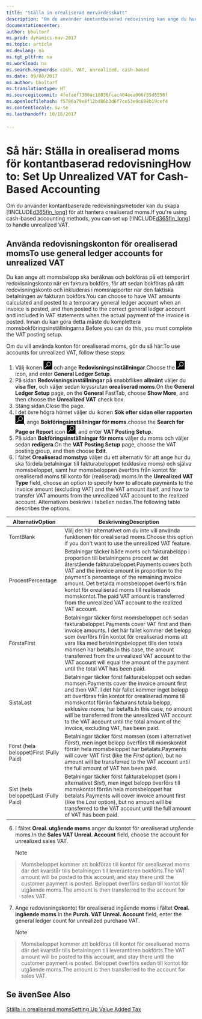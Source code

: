 ```yaml
---
title: "Ställa in orealiserad mervärdesskatt"
description: "Om du använder kontantbaserad redovisning kan ange du hur du vill hantera orealiserad moms för försäljning och inköp."
documentationcenter: 
author: bholtorf
ms.prod: dynamics-nav-2017
ms.topic: article
ms.devlang: na
ms.tgt_pltfrm: na
ms.workload: na
ms.search.keywords: cash, VAT, unrealized, cash-based
ms.date: 09/08/2017
ms.author: bholtorf
ms.translationtype: HT
ms.sourcegitcommit: 4fefaef7380ac10836fcac404eea006f55d8556f
ms.openlocfilehash: f5786a79e8f12bd86b3d6f7ce53e0c698b19cef4
ms.contentlocale: sv-se
ms.lasthandoff: 10/16/2017

---
```


# <a name="how-to-set-up-unrealized-vat-for-cash-based-accounting"></a><span data-ttu-id="6da95-103">Så här: Ställa in orealiserad moms för kontantbaserad redovisning</span><span class="sxs-lookup"><span data-stu-id="6da95-103">How to: Set Up Unrealized VAT for Cash-Based Accounting</span></span>
<span data-ttu-id="6da95-104">Om du använder kontantbaserade redovisningsmetoder kan du skapa [!INCLUDE[d365fin_long](includes/d365fin_long_md.md)] för att hantera orealiserad moms.</span><span class="sxs-lookup"><span data-stu-id="6da95-104">If you're using cash-based accounting methods, you can set up [!INCLUDE[d365fin_long](includes/d365fin_long_md.md)] to handle unrealized VAT.</span></span>

## <a name="to-use-general-ledger-accounts-for-unrealized-vat"></a><span data-ttu-id="6da95-105">Använda redovisningskonton för orealiserad moms</span><span class="sxs-lookup"><span data-stu-id="6da95-105">To use general ledger accounts for unrealized VAT</span></span>
<span data-ttu-id="6da95-106">Du kan ange att momsbelopp ska beräknas och bokföras på ett temporärt redovisningskonto när en faktura bokförs, för att sedan bokföras på rätt redovisningskonto och inkluderas i momsrapporter när den faktiska betalningen av fakturan bokförs.</span><span class="sxs-lookup"><span data-stu-id="6da95-106">You can choose to have VAT amounts calculated and posted to a temporary general ledger account when an invoice is posted, and then posted to the correct general ledger account and included in VAT statements when the actual payment of the invoice is posted.</span></span> <span data-ttu-id="6da95-107">Innan du kan göra detta måste du komplettera momsbokföringsinställningarna.</span><span class="sxs-lookup"><span data-stu-id="6da95-107">Before you can do this, you must complete the VAT posting setup.</span></span>

<span data-ttu-id="6da95-108">Om du vill använda konton för orealiserad moms, gör du så här:</span><span class="sxs-lookup"><span data-stu-id="6da95-108">To use accounts for unrealized VAT, follow these steps:</span></span>
1. <span data-ttu-id="6da95-109">Välj ikonen ![Sök efter sidan eller rapporten](media/ui-search/search_small.png "Sök efter sidan eller rapporten") och ange **Redovisningsinställningar**.</span><span class="sxs-lookup"><span data-stu-id="6da95-109">Choose the ![Search for Page or Report](media/ui-search/search_small.png "Search for Page or Report icon") icon, and enter **General Ledger Setup**.</span></span> 
2. <span data-ttu-id="6da95-110">På sidan **Redovisningsinställningar** på snabbfliken **allmänt** väljer du **visa fler**, och väljer sedan kryssrutan **orealiserad moms**.</span><span class="sxs-lookup"><span data-stu-id="6da95-110">On the **General Ledger Setup** page, on the **General** FastTab, choose **Show More**, and then choose the **Unrealized VAT** check box.</span></span>
3. <span data-ttu-id="6da95-111">Stäng sidan.</span><span class="sxs-lookup"><span data-stu-id="6da95-111">Close the page.</span></span>
4. <span data-ttu-id="6da95-112">I det övre högra hörnet väljer du ikonen **Sök efter sidan eller rapporten** ![Sök efter sidan eller rapporten](media/ui-search/search_small.png "Sök efter sidan eller rapporten"), ange **Bokföringsinställningar för moms**.</span><span class="sxs-lookup"><span data-stu-id="6da95-112">choose the **Search for Page or Report** icon ![Search for Page or Report](media/ui-search/search_small.png "Search for Page or Report icon"), and enter **VAT Posting Setup**.</span></span> 
5. <span data-ttu-id="6da95-113">På sidan **Bokföringsinställningar för moms** väljer du moms och väljer sedan **redigera**.</span><span class="sxs-lookup"><span data-stu-id="6da95-113">On the **VAT Posting Setup** page, choose the VAT posting group, and then choose **Edit**.</span></span> 
6. <span data-ttu-id="6da95-114">I fältet **Orealiserad momstyp** väljer du ett alternativ för att ange hur du ska fördela betalningar till fakturabeloppet (exklusive moms) och själva momsbeloppet, samt hur momsbeloppen överförs från kontot för orealiserad moms till konto för (realiserad) moms.</span><span class="sxs-lookup"><span data-stu-id="6da95-114">In the **Unrealized VAT Type** field, choose an option to specify how to allocate payments to the invoice amount (excluding VAT) and the VAT amount itself, and how to transfer VAT amounts from the unrealized VAT account to the realized account.</span></span> <span data-ttu-id="6da95-115">Alternativen beskrivs i tabellen nedan.</span><span class="sxs-lookup"><span data-stu-id="6da95-115">The following table describes the options.</span></span>

| <span data-ttu-id="6da95-116">Alternativ</span><span class="sxs-lookup"><span data-stu-id="6da95-116">Option</span></span> | <span data-ttu-id="6da95-117">Beskrivning</span><span class="sxs-lookup"><span data-stu-id="6da95-117">Description</span></span> |
| --- | --- |
| <span data-ttu-id="6da95-118">Tomt</span><span class="sxs-lookup"><span data-stu-id="6da95-118">Blank</span></span> | <span data-ttu-id="6da95-119">Välj det här alternativet om du inte vill använda funktionen för orealiserad moms.</span><span class="sxs-lookup"><span data-stu-id="6da95-119">Choose this option if you don't want to use the unrealized VAT feature.</span></span> |
| <span data-ttu-id="6da95-120">Procent</span><span class="sxs-lookup"><span data-stu-id="6da95-120">Percentage</span></span> | <span data-ttu-id="6da95-121">Betalningar täcker både moms och fakturabelopp i proportion till betalningens procent av det återstående fakturabeloppet.</span><span class="sxs-lookup"><span data-stu-id="6da95-121">Payments covers both VAT and the invoice amount in proportion to the payment's percentage of the remaining invoice amount.</span></span> <span data-ttu-id="6da95-122">Det betalda momsbeloppet överförs från kontot för orealiserad moms till realiserade momskontot.</span><span class="sxs-lookup"><span data-stu-id="6da95-122">The paid VAT amount is transferred from the unrealized VAT account to the realized VAT account.</span></span> |
| <span data-ttu-id="6da95-123">Första</span><span class="sxs-lookup"><span data-stu-id="6da95-123">First</span></span> | <span data-ttu-id="6da95-124">Betalningar täcker först momsbeloppet och sedan fakturabeloppet.</span><span class="sxs-lookup"><span data-stu-id="6da95-124">Payments cover VAT first and then invoice amounts.</span></span> <span data-ttu-id="6da95-125">I det här fallet kommer det belopp som överförs från kontot för orealiserad moms att vara lika med betalningsbeloppet tills den totala momsen har betalts.</span><span class="sxs-lookup"><span data-stu-id="6da95-125">In this case, the amount transferred from the unrealized VAT account to the VAT account will equal the amount of the payment until the total VAT has been paid.</span></span> |
| <span data-ttu-id="6da95-126">Sista</span><span class="sxs-lookup"><span data-stu-id="6da95-126">Last</span></span> | <span data-ttu-id="6da95-127">Betalningar täcker först fakturabeloppet och sedan momsen.</span><span class="sxs-lookup"><span data-stu-id="6da95-127">Payments cover the invoice amount first and then VAT.</span></span> <span data-ttu-id="6da95-128">I det här fallet kommer inget belopp att överföras från kontot för orealiserad moms till momskontot förrän fakturans totala belopp, exklusive moms, har betalts.</span><span class="sxs-lookup"><span data-stu-id="6da95-128">In this case, no amount will be transferred from the unrealized VAT account to the VAT account until the total amount of the invoice, excluding VAT, has been paid.</span></span> |
| <span data-ttu-id="6da95-129">Först (hela beloppet)</span><span class="sxs-lookup"><span data-stu-id="6da95-129">First (Fully Paid)</span></span> | <span data-ttu-id="6da95-130">Betalningar täcker först momsen (som i alternativet _Först_), men inget belopp överförs till momskontot förrän hela momsbeloppet har betalats.</span><span class="sxs-lookup"><span data-stu-id="6da95-130">Payments will cover VAT first (like the _First_ option), but no amount will be transferred to the VAT account until the full amount of VAT has been paid.</span></span> |
| <span data-ttu-id="6da95-131">Sist (hela beloppet)</span><span class="sxs-lookup"><span data-stu-id="6da95-131">Last (Fully Paid)</span></span> | <span data-ttu-id="6da95-132">Betalningar täcker först fakturabeloppet (som i alternativet _Sist_), men inget belopp överförs till momskontot förrän hela momsbeloppet har betalats.</span><span class="sxs-lookup"><span data-stu-id="6da95-132">Payments will cover invoice amount first (like the _Last_ option), but no amount will be transferred to the VAT account until the full amount of VAT has been paid.</span></span> |

6. <span data-ttu-id="6da95-133">I fältet **Oreal. utgående moms** anger du kontot för orealiserad utgående moms.</span><span class="sxs-lookup"><span data-stu-id="6da95-133">In the **Sales VAT Unreal. Account** field, choose the account for unrealized sales VAT.</span></span>

    > [!NOTE]  
>   <span data-ttu-id="6da95-134">Momsbeloppet kommer att bokföras till kontot för orealiserad moms där det kvarstår tills betalningen till leverantören bokförts.</span><span class="sxs-lookup"><span data-stu-id="6da95-134">The VAT amount will be posted to this account, and stay there until the customer payment is posted.</span></span> <span data-ttu-id="6da95-135">Beloppet överförs sedan till kontot för utgående moms.</span><span class="sxs-lookup"><span data-stu-id="6da95-135">The amount is then transferred to the account for sales VAT.</span></span>
7. <span data-ttu-id="6da95-136">Ange redovisningskontot för orealiserad ingående moms i fältet **Oreal. ingående moms**.</span><span class="sxs-lookup"><span data-stu-id="6da95-136">In the **Purch. VAT Unreal. Account** field, enter the general ledger count for unrealized purchase VAT.</span></span>

    > [!NOTE]  
>   <span data-ttu-id="6da95-137">Momsbeloppet kommer att bokföras till kontot för orealiserad moms där det kvarstår tills betalningen till leverantören bokförts.</span><span class="sxs-lookup"><span data-stu-id="6da95-137">The VAT amount will be posted to this account, and stay there until the customer payment is posted.</span></span> <span data-ttu-id="6da95-138">Beloppet överförs sedan till kontot för utgående moms.</span><span class="sxs-lookup"><span data-stu-id="6da95-138">The amount is then transferred to the account for sales VAT.</span></span>

## <a name="see-also"></a><span data-ttu-id="6da95-139">Se även</span><span class="sxs-lookup"><span data-stu-id="6da95-139">See Also</span></span>
[<span data-ttu-id="6da95-140">Ställa in orealiserad moms</span><span class="sxs-lookup"><span data-stu-id="6da95-140">Setting Up Value Added Tax</span></span>](finance-setup-vat.md)
